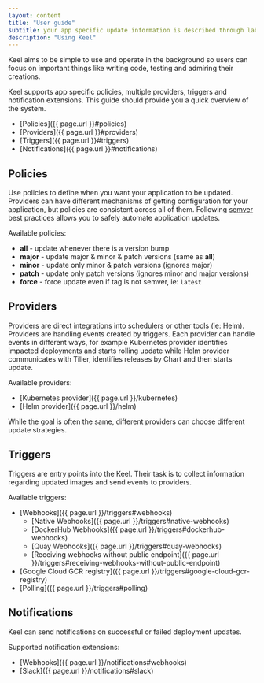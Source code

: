 ```yaml
--- 
layout: content 
title: "User guide" 
subtitle: your app specific update information is described through labels, annotations and values.yaml
description: "Using Keel"
---
```


Keel aims to be simple to use and operate in the background so users can focus on important things like
writing code, testing and admiring their creations.

Keel supports app specific policies, multiple providers, triggers and notification extensions. This guide should provide you a quick
overview of the system.

* [Policies]({{ page.url }}#policies)
* [Providers]({{ page.url }}#providers)
* [Triggers]({{ page.url }}#triggers)
* [Notifications]({{ page.url }}#notifications)

## Policies

Use policies to define when you want your application to be updated. Providers can have different mechanisms of getting configuration for your application, but policies are consistent across all of them. Following [semver](http://semver.org/) 
best practices allows you to safely automate application updates.


Available policies:

* __all__ - update whenever there is a version bump
* __major__ - update major & minor & patch versions (same as __all__)
* __minor__ - update only minor & patch versions (ignores major)
* __patch__ - update only patch versions (ignores minor and major versions)
* __force__ - force update even if tag is not semver, ie: `latest`

## Providers

Providers are direct integrations into schedulers or other tools (ie: Helm). Providers are handling events created by triggers. Each provider can handle events in different ways, for example Kubernetes provider identifies impacted deployments and starts rolling update while Helm provider communicates with Tiller, identifies releases by Chart and then starts update. 

Available providers:

- [Kubernetes provider]({{ page.url }}/kubernetes)
- [Helm provider]({{ page.url }}/helm)

While the goal is often the same, different providers can choose different update strategies.

## Triggers

Triggers are entry points into the Keel. Their task is to collect information regarding updated images and send events to providers.

Available triggers:

- [Webhooks]({{ page.url }}/triggers#webhooks)
  * [Native Webhooks]({{ page.url }}/triggers#native-webhooks)
  * [DockerHub Webhooks]({{ page.url }}/triggers#dockerhub-webhooks)
  * [Quay Webhooks]({{ page.url }}/triggers#quay-webhooks)
  * [Receiving webhooks without public endpoint]({{ page.url }}/triggers#receiving-webhooks-without-public-endpoint)
- [Google Cloud GCR registry]({{ page.url }}/triggers#google-cloud-gcr-registry) 
- [Polling]({{ page.url }}/triggers#polling)

## Notifications

Keel can send notifications on successful or failed deployment updates. 

Supported notification extensions:

- [Webhooks]({{ page.url }}/notifications#webhooks)
- [Slack]({{ page.url }}/notifications#slack)

